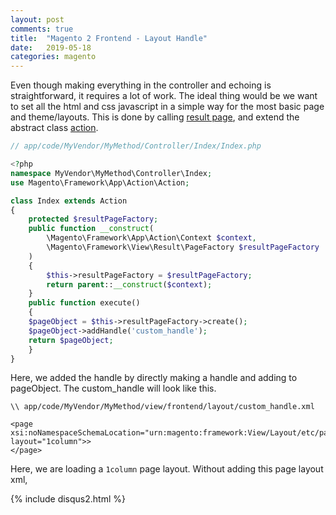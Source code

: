 ```yaml
---
layout: post
comments: true
title:  "Magento 2 Frontend - Layout Handle"
date:   2019-05-18
categories: magento
---
```


Even though making everything in the controller and echoing is straightforward,
it requires a lot of work. The ideal thing would be we want to set all the 
html and css javascript in a simple way for the most basic page and theme/layouts.
This is done by calling [result page](https://github.com/magento/magento2/blob/2.0/lib/internal/Magento/Framework/View/Result/Page.php), and extend the abstract class [action](https://github.com/magento/magento2/blob/2.0/lib/internal/Magento/Framework/App/Action/Action.php).

```php
// app/code/MyVendor/MyMethod/Controller/Index/Index.php

<?php
namespace MyVendor\MyMethod\Controller\Index;
use Magento\Framework\App\Action\Action;

class Index extends Action
{
    protected $resultPageFactory;
    public function __construct(
        \Magento\Framework\App\Action\Context $context,
        \Magento\Framework\View\Result\PageFactory $resultPageFactory
    )
    {    
        $this->resultPageFactory = $resultPageFactory;
        return parent::__construct($context);
    }           
    public function execute()
    {
	$pageObject = $this->resultPageFactory->create();
	$pageObject->addHandle('custom_handle');
	return $pageObject;
    }
}

```

Here, we added the handle by directly making a handle and adding to pageObject.
The custom_handle will look like this.

```
\\ app/code/MyVendor/MyMethod/view/frontend/layout/custom_handle.xml

<page xsi:noNamespaceSchemaLocation="urn:magento:framework:View/Layout/etc/page_configuration.xsd" layout="1column">>
</page>

```
Here, we are loading a `1column` page layout.
Without adding this page layout xml, 


{% include disqus2.html %}

